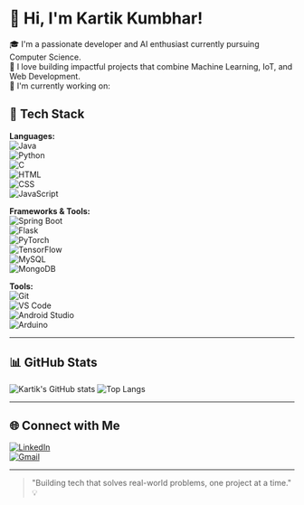 # 👋 Hi, I'm Kartik Kumbhar!

🎓 I'm a passionate developer and AI enthusiast currently pursuing Computer Science.  
🚀 I love building impactful projects that combine Machine Learning, IoT, and Web Development.  
🌱 I'm currently working on:  

## 🔧 Tech Stack

**Languages:**  
![Java](https://img.shields.io/badge/Java-ED8B00?style=flat&logo=java&logoColor=white)  
![Python](https://img.shields.io/badge/Python-3670A0?style=flat&logo=python&logoColor=white)  
![C](https://img.shields.io/badge/C-00599C?style=flat&logo=c&logoColor=white)  
![HTML](https://img.shields.io/badge/HTML-E34F26?style=flat&logo=html5&logoColor=white)  
![CSS](https://img.shields.io/badge/CSS-1572B6?style=flat&logo=css3&logoColor=white)  
![JavaScript](https://img.shields.io/badge/JavaScript-F7DF1E?style=flat&logo=javascript&logoColor=black)

**Frameworks & Tools:**  
![Spring Boot](https://img.shields.io/badge/Spring_Boot-6DB33F?style=flat&logo=spring-boot&logoColor=white)  
![Flask](https://img.shields.io/badge/Flask-000000?style=flat&logo=flask)  
![PyTorch](https://img.shields.io/badge/PyTorch-EE4C2C?style=flat&logo=pytorch&logoColor=white)  
![TensorFlow](https://img.shields.io/badge/TensorFlow-FF6F00?style=flat&logo=tensorflow&logoColor=white)  
![MySQL](https://img.shields.io/badge/MySQL-4479A1?style=flat&logo=mysql&logoColor=white)  
![MongoDB](https://img.shields.io/badge/MongoDB-4EA94B?style=flat&logo=mongodb&logoColor=white)

**Tools:**  
![Git](https://img.shields.io/badge/Git-F05032?style=flat&logo=git&logoColor=white)  
![VS Code](https://img.shields.io/badge/VS_Code-007ACC?style=flat&logo=visual-studio-code&logoColor=white)  
![Android Studio](https://img.shields.io/badge/Android_Studio-3DDC84?style=flat&logo=android-studio&logoColor=white)  
![Arduino](https://img.shields.io/badge/Arduino-00979D?style=flat&logo=arduino&logoColor=white)

---

## 📊 GitHub Stats

![Kartik's GitHub stats](https://github-readme-stats.vercel.app/api?username=Kartik-Kumbhar&show_icons=true&theme=radical)
![Top Langs](https://github-readme-stats.vercel.app/api/top-langs/?username=Kartik-Kumbhar&layout=compact&theme=radical)

---

## 🌐 Connect with Me

[![LinkedIn](https://img.shields.io/badge/LinkedIn-blue?style=flat&logo=linkedin&logoColor=white)](https://linkedin.com/in/kartik-kumbhar)  
[![Gmail](https://img.shields.io/badge/Gmail-D14836?style=flat&logo=gmail&logoColor=white)](mailto:kartik.kumbhar.cs@gmail.com)

---

> "Building tech that solves real-world problems, one project at a time." 💡
